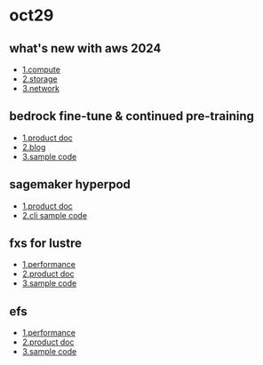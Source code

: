 # oct29

## what's new with aws 2024
- [1.compute](https://aws.amazon.com/about-aws/whats-new/2024/?whats-new-content-all.sort-by=item.additionalFields.postDateTime&whats-new-content-all.sort-order=desc&awsf.whats-new-categories=marketing-marchitecture%23compute
)
- [2.storage](https://aws.amazon.com/about-aws/whats-new/2024/?whats-new-content-all.sort-by=item.additionalFields.postDateTime&whats-new-content-all.sort-order=desc&awsf.whats-new-categories=marketing-marchitecture%23storage
)
- [3.network](https://aws.amazon.com/about-aws/whats-new/2024/?whats-new-content-all.sort-by=item.additionalFields.postDateTime&whats-new-content-all.sort-order=desc&awsf.whats-new-categories=marketing-marchitecture%23networking-and-content-delivery
)

## bedrock fine-tune & continued pre-training

- [1.product doc](https://docs.aws.amazon.com/bedrock/latest/userguide/custom-models.html)
- [2.blog](https://aws.amazon.com/blogs/aws/customize-models-in-amazon-bedrock-with-your-own-data-using-fine-tuning-and-continued-pre-training/)
- [3.sample code](https://github.com/aws-samples/amazon-bedrock-workshop/tree/main/03_Model_customization)

## sagemaker hyperpod

- [1.product doc](https://docs.aws.amazon.com/sagemaker/latest/dg/sagemaker-hyperpod.html)
- [2.cli sample code](https://github.com/aws/sagemaker-hyperpod-cli)

## fxs for lustre

- [1.performance](https://docs.aws.amazon.com/fsx/latest/LustreGuide/performance.html)
- [2.product doc](https://docs.aws.amazon.com/fsx/latest/LustreGuide/what-is.html)
- [3.sample code](https://github.com/aws-samples/amazon-fsx-workshop/tree/master/lustre)

## efs

- [1.performance](https://docs.aws.amazon.com/efs/latest/ug/performance.html)
- [2.product doc](https://docs.aws.amazon.com/efs/latest/ug/whatisefs.html)
- [3.sample code](https://github.com/aws-samples/amazon-efs-workshop)


